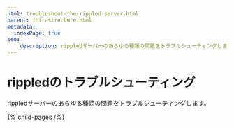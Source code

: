 ```yaml
---
html: troubleshoot-the-rippled-server.html
parent: infrastructure.html
metadata:
  indexPage: true
seo:
    description: rippledサーバーのあらゆる種類の問題をトラブルシューティングします。
---
```

# rippledのトラブルシューティング

rippledサーバーのあらゆる種類の問題をトラブルシューティングします。


{% child-pages /%}
